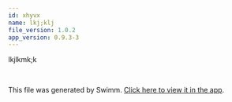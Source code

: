 ```yaml
---
id: xhyvx
name: lkj;klj
file_version: 1.0.2
app_version: 0.9.3-3
---
```






lkjlkmk;k

<br/>

This file was generated by Swimm. [Click here to view it in the app](http://localhost:5004/repos/Z2l0aHViJTNBJTNBYXplcm90aGNvcmUtd290bGslM0ElM0FtYW96U3dpbW0=/docs/xhyvx).